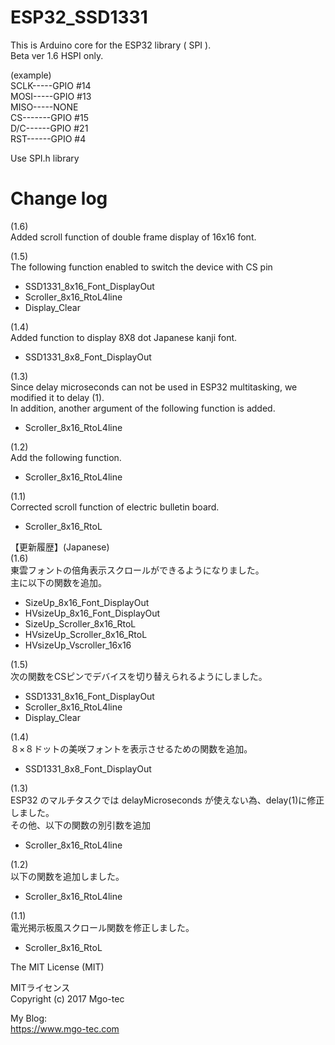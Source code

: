 # ESP32_SSD1331
This is Arduino core for the ESP32 library ( SPI ).  
Beta ver 1.6
HSPI only.  
  
(example)  
SCLK-----GPIO #14  
MOSI-----GPIO #13  
MISO-----NONE  
CS-------GPIO #15  
D/C------GPIO #21  
RST------GPIO #4  
  
Use SPI.h library  
  
# Change log
(1.6)  
Added scroll function of double frame display of 16x16 font.  
  
(1.5)  
The following function enabled to switch the device with CS pin  
- SSD1331_8x16_Font_DisplayOut  
- Scroller_8x16_RtoL4line  
- Display_Clear  
  
(1.4)  
Added function to display 8X8 dot Japanese kanji font.  
- SSD1331_8x8_Font_DisplayOut
  
(1.3)  
Since delay microseconds can not be used in ESP32 multitasking, we modified it to delay (1).  
In addition, another argument of the following function is added.  
- Scroller_8x16_RtoL4line  
  
(1.2)  
Add the following function.  
- Scroller_8x16_RtoL4line  
  
(1.1)  
Corrected scroll function of electric bulletin board.  
- Scroller_8x16_RtoL  
  
【更新履歴】(Japanese)  
(1.6)  
東雲フォントの倍角表示スクロールができるようになりました。  
主に以下の関数を追加。  
- SizeUp_8x16_Font_DisplayOut  
- HVsizeUp_8x16_Font_DisplayOut  
- SizeUp_Scroller_8x16_RtoL  
- HVsizeUp_Scroller_8x16_RtoL  
- HVsizeUp_Vscroller_16x16  
  
(1.5)  
次の関数をCSピンでデバイスを切り替えられるようにしました。  
- SSD1331_8x16_Font_DisplayOut  
- Scroller_8x16_RtoL4line  
- Display_Clear  
  
(1.4)  
８×８ドットの美咲フォントを表示させるための関数を追加。  
- SSD1331_8x8_Font_DisplayOut
  
(1.3)  
ESP32 のマルチタスクでは delayMicroseconds が使えない為、delay(1)に修正しました。  
その他、以下の関数の別引数を追加  
- Scroller_8x16_RtoL4line  
  
(1.2)  
以下の関数を追加しました。
- Scroller_8x16_RtoL4line  
  
(1.1)  
電光掲示板風スクロール関数を修正しました。  
- Scroller_8x16_RtoL  
  
  
The MIT License (MIT)  
  
MITライセンス  
Copyright (c) 2017 Mgo-tec  
  
My Blog:  
https://www.mgo-tec.com